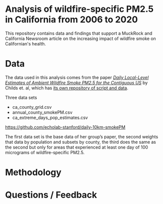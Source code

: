 # Analysis of wildfire-specific PM2.5 in California from 2006 to 2020

This repository contains data and findings that support a MuckRock and California Newsroom article on the increasing impact of wildfire smoke on Californian's health.

# Data 

The data used in this analysis comes from the paper *[Daily Local-Level Estimates of Ambient Wildfire Smoke PM2.5 for the Contiguous US](https://pubs.acs.org/doi/10.1021/acs.est.2c02934)* by Childs et. al, which has [its own repository of script and data](https://github.com/echolab-stanford/daily-10km-smokePM).

Three data sets 

- ca_county_grid.csv 
- annual_county_smokePM.csv
- ca_extreme_days_pop_estimates.csv

https://github.com/echolab-stanford/daily-10km-smokePM

 The first data set is the base data of her group’s paper, the second weights that data by population and subsets by county, the third does the same as the second but only for areas that experienced at least one day of 100 micrograms of wildfire-specific PM2.5.


# Methodology 


# Questions / Feedback
